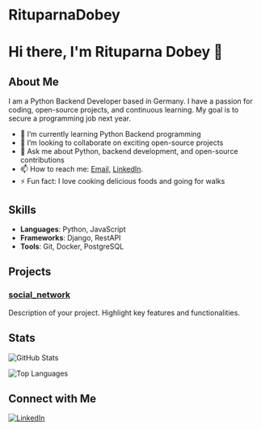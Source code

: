 # RituparnaDobey

# Hi there, I'm Rituparna Dobey 👋

## About Me

I am a Python Backend Developer based in Germany. I have a passion for coding, open-source projects, and continuous learning. My goal is to secure a programming job next year.

- 🌱 I’m currently learning Python Backend programming
- 👯 I’m looking to collaborate on exciting open-source projects
- 💬 Ask me about Python, backend development, and open-source contributions
- 📫 How to reach me: [Email](mailto:rituparnadobey4@gmail.com), [LinkedIn](www.linkedin.com/in/rituparna-dobey).
- ⚡ Fun fact: I love cooking delicious foods and going for walks

## Skills

- **Languages**: Python, JavaScript
- **Frameworks**: Django, RestAPI
- **Tools**: Git, Docker, PostgreSQL

## Projects

### [social_network](https://github.com/rituparnadobey-dci/social_network)
Description of your project. Highlight key features and functionalities.


## Stats

![GitHub Stats](https://github-readme-stats.vercel.app/api?username=rituparnadobey-dci&show_icons=true&theme=radical)

![Top Languages](https://github-readme-stats.vercel.app/api/top-langs/?username=rituparnadobey-dci&layout=compact&theme=radical)

## Connect with Me

[![LinkedIn](https://img.shields.io/badge/LinkedIn-blue?style=flat&logo=linkedin)](https://www.linkedin.com/in/rituparna-dobey/)
